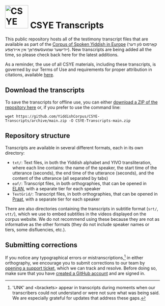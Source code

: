 # <a href="https://www.yiddishcorpus.org"><img alt="CSYE logo" src="https://www.yiddishcorpus.org/csye/assets/img/logo/CSYE-logo.svg" width="75px" /></a> CSYE Transcripts

This public repository hosts all of the testimony transcript files that are available as part of the [Corpus of Spoken Yiddish in Europe](https://www.yiddishcorpus.org) (קאָרפּוס פֿון דער ייִדישער שמועסשפּראַך אין אײראָפּע).
New transcripts are being added all the time, so please check back here for the latest additions.

As a reminder, the use of all CSYE materials, including these transcripts, is governed by our Terms of Use and requirements for proper attribution in citations, available [here](https://www.yiddishcorpus.org/csye/user-guide/).

## Download the transcripts

To save the transcripts for offline use, you can either [download a ZIP of the repository here](https://github.com/YiddishCorpus/CSYE-Transcripts/archive/main.zip) or, if you prefer to use the command line:

    wget https://github.com/YiddishCorpus/CSYE-Transcripts/archive/main.zip -O CSYE-Transcripts-main.zip

## Repository structure

Transcripts are available in several different formats, each in its own directory:
* `txt/`: Text files, in both the Yiddish alphabet and YIVO transliteration, where each line contains: the name of the speaker, the start time of the utterance (seconds), the end time of the utterance (seconds), and the content of the utterance (all separated by tabs)
* `eaf/`: Transcript files, in both orthographies, that can be opened in [ELAN](https://archive.mpi.nl/tla/elan), with a separate tier for each speaker
* `TextGrid/`: Transcript files, in both orthographies, that can be opened in [Praat](https://www.fon.hum.uva.nl/praat/), with a separate tier for each speaker

There are also directories containing the transcripts in subtitle format (`srt/`, `vtt/`), which we use to embed subtitles in the videos displayed on the corpus website. We do not recommend using these because they are not as informative as the other formats (they do not include speaker names or tiers, some disfluencies, etc.).

## Submitting corrections

If you notice any typographical errors or mistranscriptions,[^1] in either orthography, we encourage you to submit corrections to our team by [opening a support ticket](https://github.com/YiddishCorpus/CSYE-Transcripts/issues/new?assignees=ibleaman&labels=correction&template=CORRECTION_REPORT.yml&title=%E2%9C%8F%EF%B8%8F+%5BCORRECTION%5D+-+%3Ctitle%3E), which we can track and resolve. Before doing so, make sure that you have [created a GitHub account](https://github.com/join) and are signed in.

[^1]: 'UNK' and \<brackets\> appear in transcripts during moments when our transcribers could not understand or were not sure what was being said. We are especially grateful for updates that address these gaps.